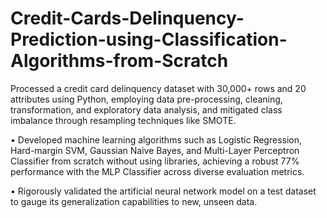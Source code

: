 # Credit-Cards-Delinquency-Prediction-using-Classification-Algorithms-from-Scratch
Processed a credit card delinquency dataset with 30,000+ rows and 20 attributes using Python, employing data pre-processing, cleaning, transformation, and exploratory data analysis, and mitigated class imbalance through resampling techniques like SMOTE.

• Developed machine learning algorithms such as Logistic Regression, Hard-margin SVM, Gaussian Naive Bayes, and Multi-Layer Perceptron Classifier from scratch without using libraries, achieving a robust 77% performance with the MLP Classifier across diverse evaluation metrics.

• Rigorously validated the artificial neural network model on a test dataset to gauge its generalization capabilities to new, unseen data.
